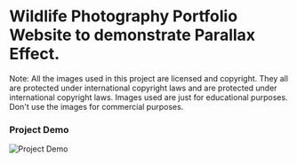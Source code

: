 # Wildlife Photography Portfolio Website to demonstrate Parallax Effect.

Note: All the images used in this project are licensed and copyright. They all are protected under international copyright laws and are protected under international copyright laws. Images used are just for educational purposes. Don't use the images for commercial purposes.

### Project Demo
![Project Demo](https://github.com/noor12401/mini-projects/blob/main/Wildlife%20Photography%20Portfolio/demo.gif)
